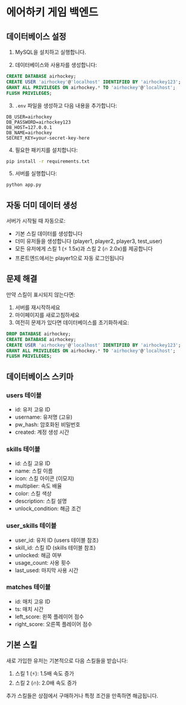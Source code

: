 # 에어하키 게임 백엔드

## 데이터베이스 설정

1. MySQL을 설치하고 실행합니다.

2. 데이터베이스와 사용자를 생성합니다:
```sql
CREATE DATABASE airhockey;
CREATE USER 'airhockey'@'localhost' IDENTIFIED BY 'airhockey123';
GRANT ALL PRIVILEGES ON airhockey.* TO 'airhockey'@'localhost';
FLUSH PRIVILEGES;
```

3. `.env` 파일을 생성하고 다음 내용을 추가합니다:
```
DB_USER=airhockey
DB_PASSWORD=airhockey123
DB_HOST=127.0.0.1
DB_NAME=airhockey
SECRET_KEY=your-secret-key-here
```

4. 필요한 패키지를 설치합니다:
```bash
pip install -r requirements.txt
```

5. 서버를 실행합니다:
```bash
python app.py
```

## 자동 더미 데이터 생성

서버가 시작될 때 자동으로:
- 기본 스킬 데이터를 생성합니다
- 더미 유저들을 생성합니다 (player1, player2, player3, test_user)
- 모든 유저에게 스킬 1 (⚡ 1.5x)과 스킬 2 (🔥 2.0x)를 제공합니다
- 프론트엔드에서는 player1으로 자동 로그인됩니다

## 문제 해결

만약 스킬이 표시되지 않는다면:
1. 서버를 재시작하세요
2. 마이페이지를 새로고침하세요
3. 여전히 문제가 있다면 데이터베이스를 초기화하세요:
```sql
DROP DATABASE airhockey;
CREATE DATABASE airhockey;
CREATE USER 'airhockey'@'localhost' IDENTIFIED BY 'airhockey123';
GRANT ALL PRIVILEGES ON airhockey.* TO 'airhockey'@'localhost';
FLUSH PRIVILEGES;
```

## 데이터베이스 스키마

### users 테이블
- id: 유저 고유 ID
- username: 유저명 (고유)
- pw_hash: 암호화된 비밀번호
- created: 계정 생성 시간

### skills 테이블
- id: 스킬 고유 ID
- name: 스킬 이름
- icon: 스킬 아이콘 (이모지)
- multiplier: 속도 배율
- color: 스킬 색상
- description: 스킬 설명
- unlock_condition: 해금 조건

### user_skills 테이블
- user_id: 유저 ID (users 테이블 참조)
- skill_id: 스킬 ID (skills 테이블 참조)
- unlocked: 해금 여부
- usage_count: 사용 횟수
- last_used: 마지막 사용 시간

### matches 테이블
- id: 매치 고유 ID
- ts: 매치 시간
- left_score: 왼쪽 플레이어 점수
- right_score: 오른쪽 플레이어 점수

## 기본 스킬

새로 가입한 유저는 기본적으로 다음 스킬들을 받습니다:
1. 스킬 1 (⚡): 1.5배 속도 증가
2. 스킬 2 (🔥): 2.0배 속도 증가

추가 스킬들은 상점에서 구매하거나 특정 조건을 만족하면 해금됩니다. 